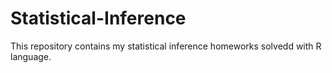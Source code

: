 # Statistical-Inference

This repository contains my statistical inference homeworks solvedd with R language.
